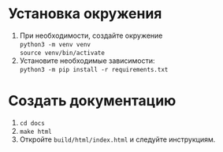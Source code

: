 # Установка окружения
1. При необходимости, создайте окружение  
	`python3 -m venv venv`  
	`source venv/bin/activate`
2. Установите необходимые зависимости:  
`python3 -m pip install -r requirements.txt`

# Создать документацию
1. `cd docs`
2. `make html`
3. Откройте `build/html/index.html` и следуйте инструкциям.

